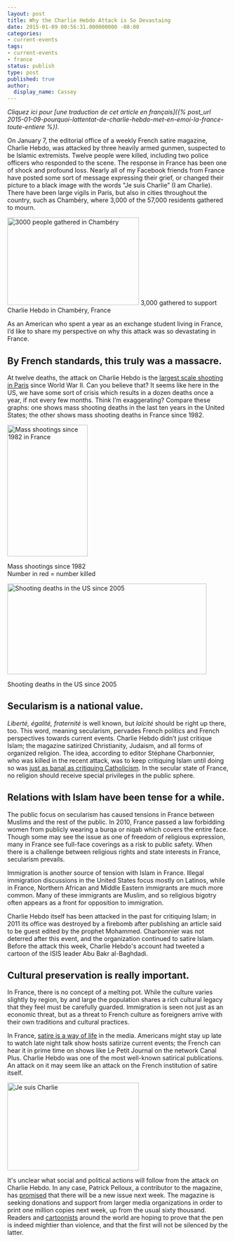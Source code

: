 ```yaml
---
layout: post
title: Why the Charlie Hebdo Attack is So Devastaing
date: 2015-01-09 00:56:31.000000000 -08:00
categories:
- current-events
tags:
- current-events
- france
status: publish
type: post
published: true
author:
  display_name: Cassey
---
```

<em>Cliquez ici pour [une traduction de cet article en français]({% post_url 2015-01-09-pourquoi-lattentat-de-charlie-hebdo-met-en-emoi-la-france-toute-entiere %}).</em>

On January 7, the editorial office of a weekly French satire magazine, Charlie Hebdo, was attacked by three heavily armed gunmen, suspected to be Islamic extremists. Twelve people were killed, including two police officers who responded to the scene. The response in France has been one of shock and profound loss. Nearly all of my Facebook friends from France have posted some sort of message expressing their grief, or changed their picture to a black image with the words "Je suis Charlie” (I am Charlie). There have been large vigils in Paris, but also in cities throughout the country, such as Chambéry, where 3,000 of the 57,000 residents gathered to mourn.

<div class="image-and-label">
	<a href="{{ site.image_url }}/2015-01-09-chambery-plus-grande.jpg{{site.image_postfix}}"><img src="{{ site.image_url }}/2015-01-09-chambery-plus-grande.jpg{{site.image_postfix}}" alt="3000 people gathered in Chambéry" width="300" height="200" /></a>
	3,000 gathered to support Charlie Hebdo in Chambéry, France
</div>

As an American who spent a year as an exchange student living in France, I’d like to share my perspective on why this attack was so devastating in France.

## By French standards, this truly was a massacre.

At twelve deaths, the attack on Charlie Hebdo is the <a href="http://www.liberation.fr/politiques/2015/01/07/l-attentat-le-plus-meurtrier-a-paris_1175401" target="_blank">largest scale shooting in Paris</a> since World War II. Can you believe that? It seems like here in the US, we have some sort of crisis which results in a dozen deaths once a year, if not every few months. Think I’m exaggerating? Compare these graphs: one shows mass shooting deaths in the last ten years in the United States; the other shows mass shooting deaths in France since 1982.

<div class="two-image-grid">
	<div class="image-and-label">
	    <a href="http://www.liberation.fr/politiques/2015/01/07/l-attentat-le-plus-meurtrier-a-paris_1175401"><img class="center-block" src="{{ site.image_url }}/2015-01-09-liberation-attentats.png{{site.image_postfix }}" alt="Mass shootings since 1982 in France" width="183" height="300" /></a>
	    <p>Mass shootings since 1982  <br/>Number in red = number killed</p>
	</div>
	<div class="image-and-label">
	    <a href="http://www.thedailybeast.com/articles/2012/07/24/interactive-map-the-us-shooting-epidemic.html"><img class="center-block" src="{{ site.image_url }}/2015-01-09-us-map.png{{ site.image_postfix }}" alt="Shooting deaths in the US since 2005" width="454" height="207" /></a> 
	    <p>Shooting deaths in the US since 2005</p>
	</div>
</div>


## Secularism is a national value.


<i>Liberté, égalité, fraternité</i> is well known, but <i>laïcité</i> should be right up there, too. This word, meaning secularism, pervades French politics and French perspectives towards current events. Charlie Hebdo didn’t just critique Islam; the magazine satirized Christianity, Judaism, and all forms of organized religion. The idea, according to editor Stéphane Charbonnier, who was killed in the recent attack, was to keep critiquing Islam until doing so was <a href="http://www.newyorker.com/news/news-desk/the-charlie-hebdo-affair-laughing-at-blasphemy" target="_blank">just as banal as critiquing Catholicism</a>. In the secular state of France, no religion should receive special privileges in the public sphere.

## Relations with Islam have been tense for a while.

The public focus on secularism has caused tensions in France between Muslims and the rest of the public. In 2010, France passed a law forbidding women from publicly wearing a burqa or niqab which covers the entire face. Though some may see the issue as one of freedom of religious expression, many in France see full-face coverings as a risk to public safety. When there is a challenge between religious rights and state interests in France, secularism prevails.

Immigration is another source of tension with Islam in France. Illegal immigration discussions in the United States focus mostly on Latinos, while in France, Northern African and Middle Eastern immigrants are much more common. Many of these immigrants are Muslim, and so religious bigotry often appears as a front for opposition to immigration.

Charlie Hebdo itself has been attacked in the past for critiquing Islam; in 2011 its office was destroyed by a firebomb after publishing an article said to be guest edited by the prophet Mohammed. Charbonnier was not deterred after this event, and the organization continued to satire Islam. Before the attack this week, Charlie Hebdo's account had tweeted a cartoon of the ISIS leader Abu Bakr al-Baghdadi.

## Cultural preservation is really important.

In France, there is no concept of a melting pot. While the culture varies slightly by region, by and large the population shares a rich cultural legacy that they feel must be carefully guarded. Immigration is seen not just as an economic threat, but as a threat to French culture as foreigners arrive with their own traditions and cultural practices.

In France, <a href="http://www.economist.com/node/17632947" target="_blank">satire is a way of life</a> in the media. Americans might stay up late to watch late night talk show hosts satirize current events; the French can hear it in prime time on shows like Le Petit Journal on the network Canal Plus. Charlie Hebdo was one of the most well-known satirical publications. An attack on it may seem like an attack on the French institution of satire itself.

<div class="flex-center">
	<a href="{{site.image_url}}2015-01-09-je-suis-charlie.jpg{{ site.image_postfix }}"><img class="center-block" src="{{site.image_url}}/2015-01-09-je-suis-charlie.jpg{{ site.image_postfix }}" alt="Je suis Charlie" width="300" height="200" /></a>
</div>

It's unclear what social and political actions will follow from the attack on Charlie Hebdo. In any case, Patrick Pelloux, a contributor to the magazine, has <a href="http://www.bbc.com/news/entertainment-arts-30724863" target="_blank">promised</a> that there will be a new issue next week. The magazine is seeking donations and support from larger media organizations in order to print one million copies next week, up from the usual sixty thousand. Readers and <a href="http://www.vox.com/2015/1/7/7508387/cartoonists-respond-charlie-hebdo" target="_blank">cartoonists</a> around the world are hoping to prove that the pen is indeed mightier than violence, and that the first will not be silenced by the latter.
